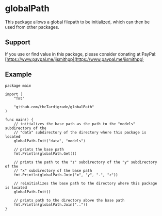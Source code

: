 # globalPath

This package allows a global filepath to be initialized, which can then be used from other packages.

## Support

If you use or find value in this package, please consider donating at PayPal: [https://www.paypal.me/jismithpp](https://www.paypal.me/jismithpp)

## Example

```golang
package main

import (
	"fmt"

	"github.com/theTardigrade/globalPath"
)

func main() {
	// initializes the base path as the path to the "models" subdirectory of the
	// "data" subdirectory of the directory where this package is located
	globalPath.Init("data", "models")

	// prints the base path
	fmt.Println(globalPath.Get())

	// prints the path to the "z" subdirectory of the "y" subdirectory of the
	// "x" subdirectory of the base path
	fmt.Println(globalPath.Join("x", "y", ".", "z"))

	// reinitializes the base path to the directory where this package is located
	globalPath.Init()

	// prints path to the directory above the base path
	fmt.Println(globalPath.Join(".."))
}
```